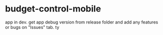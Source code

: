 # budget-control-mobile

app in dev. get app debug version from release folder and add any features or bugs on "Issues" tab. ty

